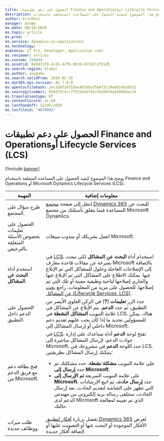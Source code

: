 ```yaml
---
title: الحصول على دعم تطبيقات Finance and Operationsأو Lifecycle Services (LCS)
description: يوضح هذا الموضوع كيفية الحصول على المساعدة المتعلقة باستخدام Finance and Operations أو Microsoft Dynamics Lifecycle Services (LCS).
author: EricMoos
manager: AnnBe
ms.date: 09/16/2020
ms.topic: article
ms.prod: ''
ms.service: dynamics-ax-applications
ms.technology: ''
audience: IT Pro, Developer, Application user
ms.reviewer: sericks
ms.custom: 254844
ms.assetid: 0e9471f9-4c2b-42f0-9b10-6578211f01d5
ms.search.region: Global
ms.author: anupams
ms.search.validFrom: 2016-02-28
ms.dyn365.ops.version: AX 7.0.0
ms.openlocfilehash: 2ec326f2df53ee465b5a75b4f3c24ed914b28551
ms.sourcegitcommit: 659375c4cc7f5524cbf91cf6160f6a410960ac16
ms.translationtype: HT
ms.contentlocale: ar-SA
ms.lasthandoff: 12/05/2020
ms.locfileid: "4679982"
---
```

# <a name="get-support-for-finance-and-operations-apps-or-lifecycle-services-lcs"></a>الحصول على دعم تطبيقات Finance and Operationsأو Lifecycle Services (LCS)

[!include [banner](../includes/banner.md)]

يوضح هذا الموضوع كيفية الحصول على المساعدة المتعلقة باستخدام Finance and Operations أو Microsoft Dynamics Lifecycle Services (LCS). 

<table>
<thead>
<tr>
<th>المهمة</th>
<th>معلومات إضافية</th>
</tr>
</thead>
<tbody>
<tr>
<td>طرح سؤال على المجتمع.</td>
<td>انتقل إلى صفحة <a href="https://community.dynamics.com/">مجتمع Dynamics 365</a> للبحث عن المساعدة فيما يتعلق بأسئلتك من مجتمع Microsoft Dynamics.</td>
</tr>
<tr>
<td>الحصول على تعليمات بخصوص الأسئلة المتعلقة بالترخيص.</td>
<td>اتصل بشريكك أو مندوب مبيعات Microsoft.</td>
</tr>
<tr>
<td>استخدم أداة <strong>البحث عن المشاكل</strong>.</td>
<td>في <a href="https://lcs.dynamics.com/">LCS</a>، استخدام أداة <strong>البحث عن المشاكل</strong> لكي تبحث بسرعة عن مقالات قاعدة معارف Microsoft بالإضافة إلى الإصلاحات العاجلة وحلول للمشاكل التي تم الإبلاغ عنها. يمكنك الاطلاع على المشاكل التي تم الإبلاغ عنها والجاري إصلاحها لناحية وظيفية معينة أو تلك التي تم إصلاحها. للحصول على مزيد من المعلومات، راجع <a href="issue-search-lcs.md">بحث عن المشاكل (Lifecycle Services, LCS)</a>.</td>
</tr>
<tr>
<td>الحصول على الدعم داخل التطبيق.</td>
<td>حدد الزر <strong>تعليمات</strong> (<strong>?</strong>) في الركن العلوي الأيسر من التطبيق، ثم حدد <strong>الدعم</strong>. يتم الإبلاغ عن المشاكل في علامة التبويب <strong>المشاكل النشطة</strong> في LCS. هناك، يمكن للمسؤولين تحديد ما إذا كان يجب عليهم تقديم دعم داخلي أو إرسال المشاكل إلى Microsoft.</td>
</tr>
<tr>
<td>فتح بطاقة دعم مع فريق الدعم من Microsoft.</td>
<td>في <a href="https://lcs.dynamics.com/">LCS</a>، تفتح لوحة <strong>الدعم</strong>  أداة تساعدك على إدارة حوادث الدعم. لإرسال المشاكل مباشرة إلى Microsoft، حدد اللوحة <strong>الدعم</strong> في مشروعك في LCS. يمكنك إرسال المشاكل بطريقتين:
<ul>
<li>على علامة التبويب <strong>مشكلة نشطة</strong>، حدد مشكلتك ثم حدد <strong>إرسال إلى Microsoft</strong>.</li>
<li>على علامة التبويب السريعة <strong>تم الإرسال إلى Microsoft</strong>، حدد <strong>إرسال حادث</strong>، ثم اتبع الإرشادات التي تظهر على الشاشة لتقديم الحادث. بعد إرسال الحادث، ستتلقى رسالة بريد إلكتروني من مهندس الدعم لدى Microsoft الذي تم تعيينه لمعالجة حالتك.</li>
</ul>
</td>
</tr>
<tr>
<td>طلب ميزات ووظائف جديدة.</td>
<td>تفضل بزيارة <a href="https://experience.dynamics.com/ideas/">أفكار لتطبيق Dynamics 365</a> لعرض الأفكار الموجودة أو البحث عنها أو التصويت عليها أو لإضافة أفكار جديدة.</td>
</tr>
</tbody>
</table>
